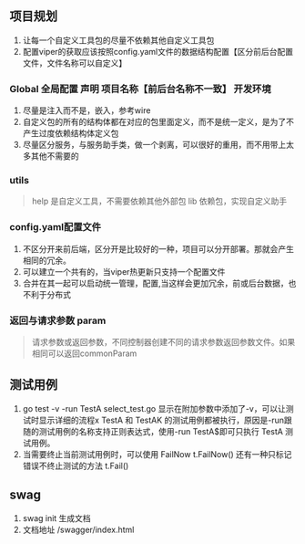## 项目规划
1. 让每一个自定义工具包的尽量不依赖其他自定义工具包
2. 配置viper的获取应该按照config.yaml文件的数据结构配置【区分前后台配置文件，文件名称可以自定义】
### Global 全局配置 声明 项目名称【前后台名称不一致】 开发环境
1. 尽量是注入而不是，嵌入，参考wire
2. 自定义包的所有的结构体都在对应的包里面定义，而不是统一定义，是为了不产生过度依赖结构体定义包
3. 尽量区分服务，与服务助手类，做一个剥离，可以很好的重用，而不用带上太多其他不需要的
### utils
>  help 是自定义工具，不需要依赖其他外部包
>  lib 依赖包，实现自定义助手
### config.yaml配置文件
1. 不区分开来前后端，区分开是比较好的一种，项目可以分开部署。那就会产生相同的冗余。
2. 可以建立一个共有的，当viper热更新只支持一个配置文件
3. 合并在其一起可以启动统一管理，配置,当这样会更加冗余，前或后台数据，也不利于分布式
### 返回与请求参数 param
> 请求参数或返回参数，不同控制器创建不同的请求参数返回参数文件。如果相同可以返回commonParam

## 测试用例

1. go test -v -run TestA select_test.go  显示在附加参数中添加了-v，可以让测试时显示详细的流程x
TestA 和 TestAK 的测试用例都被执行，原因是-run跟随的测试用例的名称支持正则表达式，使用-run TestA$即可只执行 TestA 测试用例。
2. 当需要终止当前测试用例时，可以使用 FailNow  t.FailNow()  还有一种只标记错误不终止测试的方法  t.Fail()


## swag

1. swag init 生成文档
2. 文档地址 /swagger/index.html